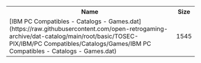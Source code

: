 <table>
<tr><th>Name</th><th>Size</th></tr>
<tr><td>[IBM PC Compatibles - Catalogs - Games.dat](https://raw.githubusercontent.com/open-retrogaming-archive/dat-catalog/main/root/basic/TOSEC-PIX/IBM/PC Compatibles/Catalogs/Games/IBM PC Compatibles - Catalogs - Games.dat)</td><td>1545</td></tr>
</table>
